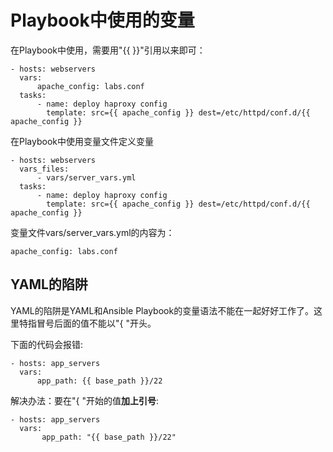 # Playbook中使用的变量

在Playbook中使用，需要用"{{ }}"引用以来即可：

```
- hosts: webservers
  vars:
      apache_config: labs.conf
  tasks:
      - name: deploy haproxy config
        template: src={{ apache_config }} dest=/etc/httpd/conf.d/{{ apache_config }}  
```

在Playbook中使用变量文件定义变量

```
- hosts: webservers
  vars_files:
      - vars/server_vars.yml
  tasks:
      - name: deploy haproxy config
        template: src={{ apache_config }} dest=/etc/httpd/conf.d/{{ apache_config }}  
```

变量文件vars/server_vars.yml的内容为：

```
apache_config: labs.conf
```


## YAML的陷阱


YAML的陷阱是YAML和Ansible Playbook的变量语法不能在一起好好工作了。这里特指冒号后面的值不能以"{ "开头。

下面的代码会报错:
```
- hosts: app_servers
  vars:
      app_path: {{ base_path }}/22
```


解决办法：要在"{ "开始的值**加上引号**:

```
- hosts: app_servers
  vars:
       app_path: "{{ base_path }}/22"
```

